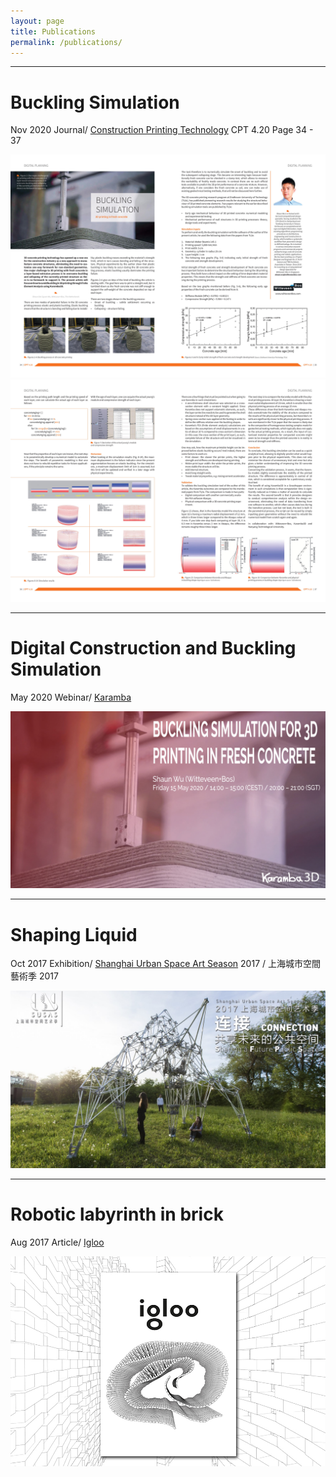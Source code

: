 ```yaml
---
layout: page
title: Publications
permalink: /publications/
---
```

-----

# Buckling Simulation
Nov 2020
Journal/ [Construction Printing Technology][CPT] CPT 4.20 Page 34 - 37

[![image](/assets/publication/BucklingSimulation_01.jpg)](/assets/publication/BucklingSimulation_01.jpg)
[![image](/assets/publication/BucklingSimulation_02.jpg)](/assets/publication/BucklingSimulation_02.jpg)

-----

# Digital Construction and Buckling Simulation
May 2020
Webinar/ [Karamba][KABA]

[![image](/assets/publication/200515_Webinar_3dPrintConcrete.jpg)](/assets/publication/200515_Webinar_3dPrintConcrete.jpg)

-----

# Shaping Liquid
Oct 2017
Exhibition/ [Shanghai Urban Space Art Season][SUSAS] 2017 / 上海城市空間藝術季 2017

[![image](/assets/publication/SUSASoct15_3month.jpg)](/assets/publication/SUSASoct15_3month.jpg)

-----

# Robotic labyrinth in brick
Aug 2017
Article/ [Igloo][ILOO]

[![image](/assets/publication/igloo.jpg)](/assets/publication/igloo.jpg)


[CPT]: https://www.cpt-worldwide.com/
[KABA]: https://www.karamba3d.com/webinar/15-may-2020-3dprintconcrete/
[SUSAS]: http://www.susas.com.cn/2017susas/index.html
[ILOO]: https://www.igloo.ro/igloo-179-parametricism-si-reprezentare/
